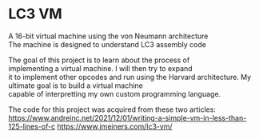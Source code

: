 # LC3 VM 

A 16-bit virtual machine using the von Neumann architecture  
The machine is designed to understand LC3 assembly code  

The goal of this project is to learn about the process of   
implementing a virtual machine. I will then try to expand  
it to implement other opcodes and run using the Harvard
architecture. My ultimate goal is to build a virtual machine   
capable of interpretting my own custom programming language.

The code for this project was acquired from these two articles:  
https://www.andreinc.net/2021/12/01/writing-a-simple-vm-in-less-than-125-lines-of-c
https://www.jmeiners.com/lc3-vm/
